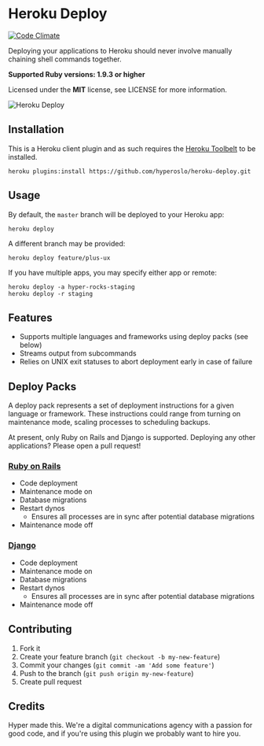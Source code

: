 # Heroku Deploy

[![Code Climate](https://img.shields.io/codeclimate/github/hyperoslo/heroku-deploy.svg?style=flat)](https://codeclimate.com/github/hyperoslo/heroku-deploy)

Deploying your applications to Heroku should never involve manually chaining shell commands together.

**Supported Ruby versions: 1.9.3 or higher**

Licensed under the **MIT** license, see LICENSE for more information.

![Heroku Deploy](http://office.moonsphere.net/heroku-deploy.png)


## Installation

This is a Heroku client plugin and as such requires the [Heroku Toolbelt](https://toolbelt.heroku.com/) to be installed.

```shell
heroku plugins:install https://github.com/hyperoslo/heroku-deploy.git
```


## Usage

By default, the `master` branch will be deployed to your Heroku app:

```shell
heroku deploy
```

A different branch may be provided:

```shell
heroku deploy feature/plus-ux
```

If you have multiple apps, you may specify either app or remote:

```shell
heroku deploy -a hyper-rocks-staging
heroku deploy -r staging
```


## Features

* Supports multiple languages and frameworks using deploy packs (see below)
* Streams output from subcommands
* Relies on UNIX exit statuses to abort deployment early in case of failure


## Deploy Packs

A deploy pack represents a set of deployment instructions for a given language or framework. These instructions could range from turning on maintenance mode, scaling processes to scheduling backups.

At present, only Ruby on Rails and Django is supported. Deploying any other applications? Please open a pull request!

### [Ruby on Rails](https://github.com/hyperoslo/heroku-deploy/blob/master/lib/heroku/command/deploy/packs/rails.rb)


* Code deployment
* Maintenance mode on
* Database migrations
* Restart dynos
  * Ensures all processes are in sync after potential database migrations
* Maintenance mode off

### [Django](https://github.com/hyperoslo/heroku-deploy/blob/master/lib/heroku/command/deploy/packs/django.rb)

* Code deployment
* Maintenance mode on
* Database migrations
* Restart dynos
  * Ensures all processes are in sync after potential database migrations
* Maintenance mode off


## Contributing

1. Fork it
2. Create your feature branch (`git checkout -b my-new-feature`)
3. Commit your changes (`git commit -am 'Add some feature'`)
4. Push to the branch (`git push origin my-new-feature`)
5. Create pull request


## Credits

Hyper made this. We're a digital communications agency with a passion for good code,
and if you're using this plugin we probably want to hire you.
